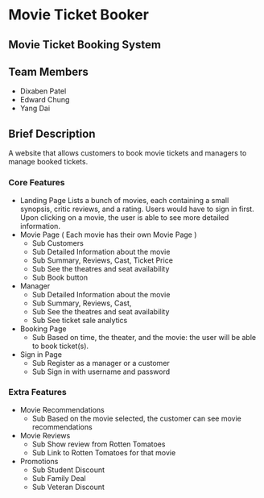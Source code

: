 # Movie Ticket Booker

## Movie Ticket Booking System

## Team Members
- Dixaben Patel
- Edward Chung
- Yang Dai

## Brief Description
A website that allows customers to book movie tickets and managers to manage booked tickets.



### Core Features
- Landing Page
Lists a bunch of movies, each containing a small synopsis, critic reviews, and a rating.
Users would have to sign in first.
Upon clicking on a movie, the user is able to see more detailed information.
- Movie Page ( Each movie has their own Movie Page )
  - Sub Customers
  - Sub Detailed Information about the movie
  - Sub Summary, Reviews, Cast, Ticket Price 
  - Sub See the theatres and seat availability
  - Sub Book button 
- Manager
  - Sub Detailed Information about the movie
  - Sub Summary, Reviews, Cast,  
  - Sub See the theatres and seat availability
  - Sub See ticket sale analytics
- Booking Page
  - Sub Based on time, the theater, and the movie: the user will be able to book ticket(s). 
- Sign in Page 
  - Sub Register as a manager or a customer
  - Sub Sign in with username and password
### Extra Features
- Movie Recommendations
  - Sub Based on the movie selected, the customer can see movie recommendations
- Movie Reviews
  - Sub Show review from Rotten Tomatoes
  - Sub Link to Rotten Tomatoes for that movie
- Promotions
  - Sub Student Discount
  - Sub Family Deal
  - Sub Veteran Discount


